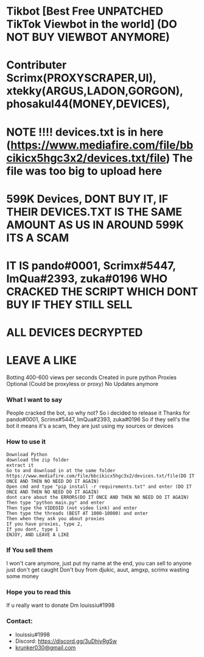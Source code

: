 # Tikbot [Best Free UNPATCHED TikTok Viewbot in the world] (DO NOT BUY VIEWBOT ANYMORE)
# Contributer Scrimx(PROXYSCRAPER,UI), xtekky(ARGUS,LADON,GORGON), phosakul44(MONEY,DEVICES), 
# NOTE !!!! devices.txt is in here (https://www.mediafire.com/file/bbcikicx5hgc3x2/devices.txt/file) The file was too big to upload here
# 599K Devices, DONT BUY IT, IF THEIR DEVICES.TXT IS THE SAME AMOUNT AS US IN AROUND 599K ITS A SCAM
# IT IS pando#0001, Scrimx#5447, ImQua#2393, zuka#0196 WHO CRACKED THE SCRIPT WHICH DONT BUY IF THEY STILL SELL
# ALL DEVICES DECRYPTED
# LEAVE A LIKE
Botting 400-600 views per seconds
Created in pure python
Proxies Optional (Could be proxyless or proxy)
No Updates anymore 

### What I want to say
People cracked the bot, so why not? So i decided to release it
Thanks for pando#0001, Scrimx#5447, ImQua#2393, zuka#0196
So if they sell's the bot it means it's a scam, they are just using my sources or devices

### How to use it
```
Download Python
download the zip folder
extract it
Go to and download in at the same folder https://www.mediafire.com/file/bbcikicx5hgc3x2/devices.txt/file(DO IT ONCE AND THEN NO NEED DO IT AGAIN)
Open cmd and type "pip install -r requirements.txt" and enter (DO IT ONCE AND THEN NO NEED DO IT AGAIN)
dont care about the ERRORS(DO IT ONCE AND THEN NO NEED DO IT AGAIN)
Then type "python main.py" and enter
Then type the VIDEOID (not video link) and enter
Then type the threads (BEST AT 1000-10000) and enter
Then when they ask you about proxies 
If you have proxies, type 2,
If you dont, type 1
ENJOY, AND LEAVE A LIKE
```
### If You sell them
I won't care anymore, just put my name at the end, you can sell to anyone just don't get caught
Don't buy from djukic, auut, amgxp, scrimx wasting some money

### Hope you to read this
If u really want to donate 
Dm louissiu#1998 

### Contact:
* louissiu#1998
* Discord: https://discord.gg/3uDhjyRgSw
* krunker030@gmail.com


